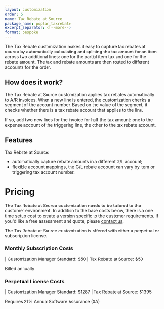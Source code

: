 ```yaml
---
layout: customization
order: 5
name: Tax Rebate at Source
package_name: poplar_taxrebate
excerpt_separator: <!--more-->
format: bespoke
---
```


The Tax Rebate customization makes it easy to capture tax rebates
at source by automatically calculating and splitting the tax amount 
for an item across two additional lines: one for the partial item tax
and one for the rebate amount.  The tax and rebate amounts are then 
routed to different accounts for the order.
<!--more-->

## How does it work?

The Tax Rebate at Source customization applies tax rebates automatically
to A/R invoices.  When a new line is entered, the customization checks
a segment of the account number.  Based on the value of the segment, 
it checks whether there is a tax rebate account that applies to the line.

If so, add two new lines for the invoice for half the tax amount: one
to the expense account of the triggering line, the other to the tax rebate
account.

## Features

Tax Rebate at Source:

- automatically capture rebate amounts in a different G/L account;
- flexible account mappings, the G/L rebate account can vary by item or
  triggering tax account number.

# Pricing

The Tax Rebate at Source customization needs to be tailored to the customer
environment.  In addition to the base costs below, there is a one time 
setup cost to create a version specific to the customer requirements.  If
you'd like a free assessment and quote, please <a
href="mailto:chris@poplars.dev">contact us</a>.

The Tax Rebate at Source customization is offered with either a perpetual or 
subscription license.

### Monthly Subscription Costs

| Customization Manager Standard: $50
| Tax Rebate at Source: $50

Billed annually

### Perpetual License Costs

| Customization Manager Standard: $1287
| Tax Rebate at Source: $1395

Requires 21% Annual Software Assurance (SA)
